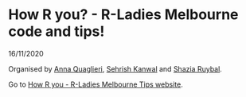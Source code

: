 How R you? - R-Ladies Melbourne code and tips\!
================
16/11/2020

Organised by [Anna Quaglieri](https://github.com/annaquaglieri16),
[Sehrish Kanwal](https://github.com/skanwal) and [Shazia
Ruybal](www.shaziaruybal.com).

Go to [How R you - R-Ladies Melbourne Tips
website](https://upbeat-jang-94d491.netlify.app/).
